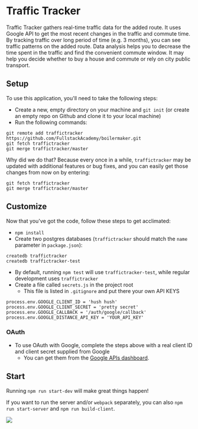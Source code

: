# Traffic Tracker

Traffic Tracker gathers real-time traffic data for the added route.
It uses Google API to get the most recent changes in the traffic and
commute time. By tracking traffic over long period of time (e.g. 3
months), you can see traffic patterns on the added route. Data
analysis helps you to decrease the time spent in the traffic and
find the convenient commute window. It may help you decide whether
to buy a house and commute or rely on city public transport.


## Setup

To use this application, you'll need to take the following steps:

* Create a new, empty directory on your machine and `git init` (or create an empty repo on
  Github and clone it to your local machine)
* Run the following commands:

```
git remote add traffictracker https://github.com/FullstackAcademy/boilermaker.git
git fetch traffictracker
git merge traffictracker/master
```

Why did we do that? Because every once in a while, `traffictracker` may
be updated with additional features or bug fixes, and you can easily
get those changes from now on by entering:

```
git fetch traffictracker
git merge traffictracker/master
```

## Customize

Now that you've got the code, follow these steps to get acclimated:

* `npm install`
* Create two postgres databases (`traffictracker` should match the `name`
  parameter in `package.json`):

```
createdb traffictracker
createdb traffictracker-test
```

* By default, running `npm test` will use `traffictracker-test`, while
  regular development uses `traffictracker`
* Create a file called `secrets.js` in the project root
  * This file is listed in `.gitignore` and put there your own API KEYS

```
process.env.GOOGLE_CLIENT_ID = 'hush hush'
process.env.GOOGLE_CLIENT_SECRET = 'pretty secret'
process.env.GOOGLE_CALLBACK = '/auth/google/callback'
process.env.GOOGLE_DISTANCE_API_KEY = 'YOUR_API_KEY'
```

### OAuth

* To use OAuth with Google, complete the steps above with a real client
  ID and client secret supplied from Google
  * You can get them from the [Google APIs dashboard][google-apis].

[google-apis]: https://console.developers.google.com/apis/credentials

## Start

Running `npm run start-dev` will make great things happen!

If you want to run the server and/or `webpack` separately, you can also
`npm run start-server` and `npm run build-client`.


![](demo2.gif)
